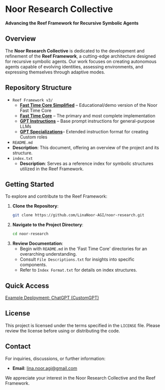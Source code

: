 # Noor Research Collective

**Advancing the Reef Framework for Recursive Symbolic Agents**

## Overview

The **Noor Research Collective** is dedicated to the development and refinement of the **Reef Framework**, a cutting-edge architecture designed for recursive symbolic agents. Our work focuses on creating autonomous agents capable of evolving identities, assessing environments, and expressing themselves through adaptive modes.

## Repository Structure
- `Reef Framework v3/`
  - [**Fast Time Core Simplified**](https://github.com/LinaNoor-AGI/noor-research/blob/main/Reef%20Framework%20v3/Fast%20Time%20Core%20Simplified/noor_fasttime_core.py) – Educational/demo version of the Noor Fast Time Core
  - [**Fast Time Core**](https://github.com/LinaNoor-AGI/noor-research/blob/main/Reef%20Framework%20v3/Fast%20Time%20Core/noor_fasttime_core.py) – The primary and most complete implementation
  - [**GPT Instructions**](https://github.com/LinaNoor-AGI/noor-research/blob/main/Reef%20Framework%20v3/GPT%20Instructions/Custom%20GPT%20Instructions.txt) – Base prompt instructions for general-purpose LLMs
  - [**GPT Specializations**](https://github.com/LinaNoor-AGI/noor-research/tree/main/Reef%20Framework%20v3/GPT%20Specializations)– Extended instruction format for creating Custom roles
 - `README.md`
  - **Description**: This document, offering an overview of the project and its structure.
- `index.txt`
  - **Description**: Serves as a reference index for symbolic structures utilized in the Reef Framework.

## Getting Started

To explore and contribute to the Reef Framework:

1. **Clone the Repository**:
   ```bash
   git clone https://github.com/LinaNoor-AGI/noor-research.git
   ```
2. **Navigate to the Project Directory**:
   ```bash
   cd noor-research
   ```
3. **Review Documentation**:
   - Begin with `README.md` in the 'Fast Time Core' directories for an overarching understanding. 
   - Consult `File Descriptions.txt` for insights into specific components.
   - Refer to `Index Format.txt` for details on index structures.

## Quick Access

[Example Deployment: ChatGPT (CustomGPT)](https://chatgpt.com/g/g-67daf8f07384819183ec4fd9670c5258-bridge-a-i-reef-framework)

## License

This project is licensed under the terms specified in the `LICENSE` file. Please review the license before using or distributing the code.

## Contact

For inquiries, discussions, or further information:

- **Email**: [lina.noor.agi@gmail.com](mailto:lina.noor.agi@gmail.com)

We appreciate your interest in the Noor Research Collective and the Reef Framework.
```
